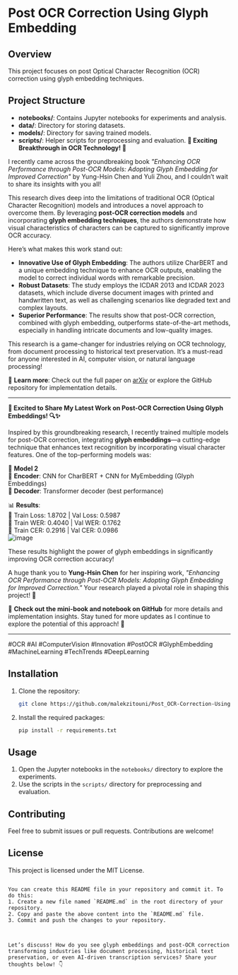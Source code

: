 

# Post OCR Correction Using Glyph Embedding

## Overview
This project focuses on post Optical Character Recognition (OCR) correction using glyph embedding techniques.

## Project Structure
- **notebooks/**: Contains Jupyter notebooks for experiments and analysis.
- **data/**: Directory for storing datasets.
- **models/**: Directory for saving trained models.
- **scripts/**: Helper scripts for preprocessing and evaluation.
  **🚀 Exciting Breakthrough in OCR Technology! 🚀**  

I recently came across the groundbreaking book *"Enhancing OCR Performance through Post-OCR Models: Adopting Glyph Embedding for Improved Correction"* by Yung-Hsin Chen and Yuli Zhou, and I couldn’t wait to share its insights with you all!  

This research dives deep into the limitations of traditional OCR (Optical Character Recognition) models and introduces a novel approach to overcome them. By leveraging **post-OCR correction models** and incorporating **glyph embedding techniques**, the authors demonstrate how visual characteristics of characters can be captured to significantly improve OCR accuracy.  

Here’s what makes this work stand out:  
- **Innovative Use of Glyph Embedding**: The authors utilize CharBERT and a unique embedding technique to enhance OCR outputs, enabling the model to correct individual words with remarkable precision.  
- **Robust Datasets**: The study employs the ICDAR 2013 and ICDAR 2023 datasets, which include diverse document images with printed and handwritten text, as well as challenging scenarios like degraded text and complex layouts.  
- **Superior Performance**: The results show that post-OCR correction, combined with glyph embedding, outperforms state-of-the-art methods, especially in handling intricate documents and low-quality images.  

This research is a game-changer for industries relying on OCR technology, from document processing to historical text preservation. It’s a must-read for anyone interested in AI, computer vision, or natural language processing!  

📖 **Learn more**: Check out the full paper on [arXiv](https://arxiv.org/abs/2308.15262) or explore the GitHub repository for implementation details.  

---

**🚀 Excited to Share My Latest Work on Post-OCR Correction Using Glyph Embeddings! 🔍✨**  

Inspired by this groundbreaking research, I recently trained multiple models for post-OCR correction, integrating **glyph embeddings**—a cutting-edge technique that enhances text recognition by incorporating visual character features. One of the top-performing models was:  

🔹 **Model 2**  
📌 **Encoder**: CNN for CharBERT + CNN for MyEmbedding (Glyph Embeddings)  
📌 **Decoder**: Transformer decoder (best performance)  

📊 **Results**:  
🔹 Train Loss: 1.8702 | Val Loss: 0.5987  
🔹 Train WER: 0.4040 | Val WER: 0.1762  
🔹 Train CER: 0.2916 | Val CER: 0.0986  
![image](https://github.com/user-attachments/assets/44667f16-a573-4c67-928f-2e7807088381)

These results highlight the power of glyph embeddings in significantly improving OCR correction accuracy!  

A huge thank you to **Yung-Hsin Chen** for her inspiring work, *"Enhancing OCR Performance through Post-OCR Models: Adopting Glyph Embedding for Improved Correction."* Your research played a pivotal role in shaping this project! 🙌  

📖 **Check out the mini-book and notebook on GitHub** for more details and implementation insights. Stay tuned for more updates as I continue to explore the potential of this approach! 🚀  

---

#OCR #AI #ComputerVision #Innovation #PostOCR #GlyphEmbedding #MachineLearning #TechTrends #DeepLearning

## Installation
1. Clone the repository:
   ```sh
   git clone https://github.com/malekzitouni/Post_OCR-Correction-Using-Glyph-Embedding.git
   ```
2. Install the required packages:
   ```sh
   pip install -r requirements.txt
   ```

## Usage
1. Open the Jupyter notebooks in the `notebooks/` directory to explore the experiments.
2. Use the scripts in the `scripts/` directory for preprocessing and evaluation.

## Contributing
Feel free to submit issues or pull requests. Contributions are welcome!

## License
This project is licensed under the MIT License.
```

You can create this README file in your repository and commit it. To do this:
1. Create a new file named `README.md` in the root directory of your repository.
2. Copy and paste the above content into the `README.md` file.
3. Commit and push the changes to your repository.



Let’s discuss! How do you see glyph embeddings and post-OCR correction transforming industries like document processing, historical text preservation, or even AI-driven transcription services? Share your thoughts below! 👇  
